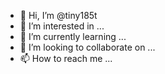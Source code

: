 - 👋 Hi, I’m @tiny185t
- 👀 I’m interested in ...
- 🌱 I’m currently learning ...
- 💞️ I’m looking to collaborate on ...
- 📫 How to reach me ...

<!---
tiny185t/tiny185t is a ✨ special ✨ repository because its `README.md` (this file) appears on your GitHub profile.
You can click the Preview link to take a look at your changes.
--->
